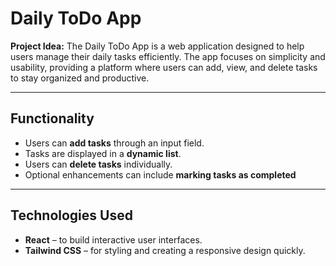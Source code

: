 # Daily ToDo App

**Project Idea:**
The Daily ToDo App is a web application designed to help users manage their daily tasks efficiently. The app focuses on simplicity and usability, providing a platform where users can add, view, and delete tasks to stay organized and productive.

---

## Functionality

- Users can **add tasks** through an input field.
- Tasks are displayed in a **dynamic list**.
- Users can **delete tasks** individually.
- Optional enhancements can include **marking tasks as completed**

---

## Technologies Used

- **React** – to build interactive user interfaces.
- **Tailwind CSS** – for styling and creating a responsive design quickly.
